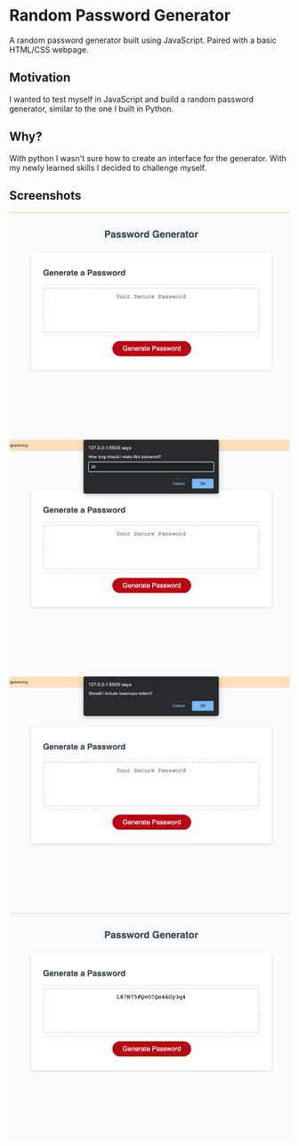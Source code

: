 # Random Password Generator

A random password generator built using JavaScript. Paired with a basic HTML/CSS webpage.

## Motivation

I wanted to test myself in JavaScript and build a random password generator, similar to the one I built in Python.

## Why?

With python I wasn't sure how to create an interface for the generator. With my newly learned skills I decided to challenge myself.

## Screenshots

![Screenshot](./assets/images/Screen%20Shot%202022-11-07%20at%206.29.04%20PM.png)
![Screenshot](./assets/images/Screen%20Shot%202022-11-07%20at%206.29.23%20PM.png)
![Screenshot](./assets/images/Screen%20Shot%202022-11-07%20at%206.29.32%20PM.png)
![Screenshot](./assets/images/Screen%20Shot%202022-11-07%20at%206.29.48%20PM.png)
